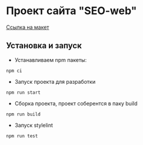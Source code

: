 # Проект сайта "SEO-web"
[Ссылка на макет](https://www.figma.com/file/i0Q5ZI8n38xU21z0rtDMkE/Web-SEO?node-id=265%3A3122&t=4iCLfFd1Dds3Gt30-1)

## Установка и запуск

- Устанавливаем npm пакеты:

```npm ci```

- Запуск проекта для разработки

```npm run start```

- Сборка проекта, проект соберентся в паку build

```npm run build```

- Запуск stylelint

```npm run test```
